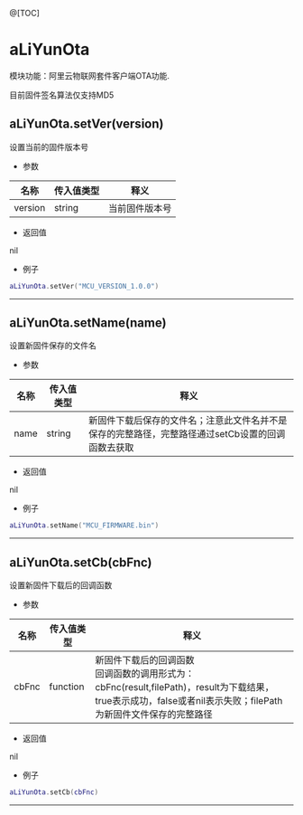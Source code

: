 
@[TOC]

# aLiYunOta

模块功能：阿里云物联网套件客户端OTA功能.

目前固件签名算法仅支持MD5

## aLiYunOta.setVer(version)

设置当前的固件版本号

* 参数

|名称|传入值类型|释义|
|-|-|-|
|version|string|当前固件版本号|

* 返回值

nil

* 例子

```lua
aLiYunOta.setVer("MCU_VERSION_1.0.0")
```

---

## aLiYunOta.setName(name)

设置新固件保存的文件名

* 参数

|名称|传入值类型|释义|
|-|-|-|
|name|string|新固件下载后保存的文件名；注意此文件名并不是保存的完整路径，完整路径通过setCb设置的回调函数去获取|

* 返回值

nil

* 例子

```lua
aLiYunOta.setName("MCU_FIRMWARE.bin")
```

---

## aLiYunOta.setCb(cbFnc)

设置新固件下载后的回调函数

* 参数

|名称|传入值类型|释义|
|-|-|-|
|cbFnc|function|新固件下载后的回调函数<br>回调函数的调用形式为：cbFnc(result,filePath)，result为下载结果，true表示成功，false或者nil表示失败；filePath为新固件文件保存的完整路径|

* 返回值

nil

* 例子

```lua
aLiYunOta.setCb(cbFnc)
```

---
